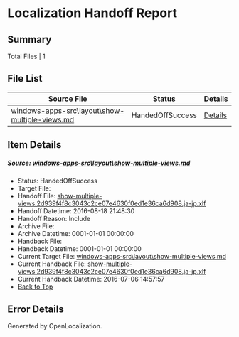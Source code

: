 # <a name='report-top'></a> Localization Handoff Report

## Summary
 Total Files | 1

## File List
 Source File | Status | Details 
 ----------- | ------ | ------- 
 [windows-apps-src\layout\show-multiple-views.md](https://github.com/Microsoft/windows-apps/blob/0d67e3cef26ca6aca07556312a18be93fe758c85/windows-apps-src/layout/show-multiple-views.md) | HandedOffSuccess | [Details](#ccbcb1f3f5ee31724416f512138757865ffabc984672)

## Item Details
##### <a name='ccbcb1f3f5ee31724416f512138757865ffabc984672'></a> Source: [windows-apps-src\layout\show-multiple-views.md](https://github.com/Microsoft/windows-apps/blob/0d67e3cef26ca6aca07556312a18be93fe758c85/windows-apps-src/layout/show-multiple-views.md)
* Status: HandedOffSuccess
* Target File: 
* Handoff File: [show-multiple-views.2d939f4f8c3043c2ce07e4630f0ed1e36ca6d908.ja-jp.xlf](https://github.com/Microsoft/WDG.handoff/blob/baab4d39f48fec7ef9765a767cfe5321fba95c44/ol-handoff/Microsoft/windows-apps.ja-jp/master/show-multiple-views.2d939f4f8c3043c2ce07e4630f0ed1e36ca6d908.ja-jp.xlf)
* Handoff Datetime: 2016-08-18 21:48:30
* Handoff Reason: Include
* Archive File: 
* Archive Datetime: 0001-01-01 00:00:00
* Handback File: 
* Handback Datetime: 0001-01-01 00:00:00
* Current Target File: [windows-apps-src\layout\show-multiple-views.md](https://github.com/Microsoft/windows-apps.ja-jp/blob/50184089ee68f46cd2f416adf3a3994777b91210/windows-apps-src/layout/show-multiple-views.md)
* Current Handback File: [show-multiple-views.2d939f4f8c3043c2ce07e4630f0ed1e36ca6d908.ja-jp.xlf](https://github.com/Microsoft/WDG.handback/blob/4b30c8e256811740592ee2bde985c1f06955abde/ol-handback/Microsoft/windows-apps.ja-jp/master/show-multiple-views.2d939f4f8c3043c2ce07e4630f0ed1e36ca6d908.ja-jp.xlf)
* Current Handback Datetime: 2016-07-06 14:57:57
* [Back to Top](#report-top)


## Error Details

Generated by OpenLocalization.
